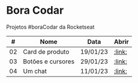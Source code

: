 # Bora Codar

Projetos #boraCodar da Rocketseat

<table>
      <thead>
         <tr>
            <th>#</th>
            <th>Nome</th>
            <th>Data</th>
            <th>Abrir</th>
         </tr>
      </thead>
      <tbody>
         <tr>
            <td>02</td>
            <td>Card de produto</td>
            <td>19/01/23</td>
            <td><a href="https://github.com/elizalap/rocketseat/tree/main/%23boraCodar/desafio%202%20-%20card%20de%20produtos"> :link: </a></td>
         </tr>
         <tr>
            <td>03</td>
            <td>Botões e cursores</td>
            <td>29/01/23</td>
            <td><a href="https://github.com/elizalap/rocketseat/tree/main/%23boraCodar/desafio%203%20-%20botoes%20e%20cursores"> :link: </a></td>
         </tr>
         <tr>
            <td>04</td>
            <td>Um chat </td>
            <td>11/01/23</td>
            <td><a href="https://github.com/elizalap/rocketseat/tree/main/%23boraCodar/desafio%204%20-%20um%20chat"> :link: </a></td>
         </tr>
      </tbody>
   </table>